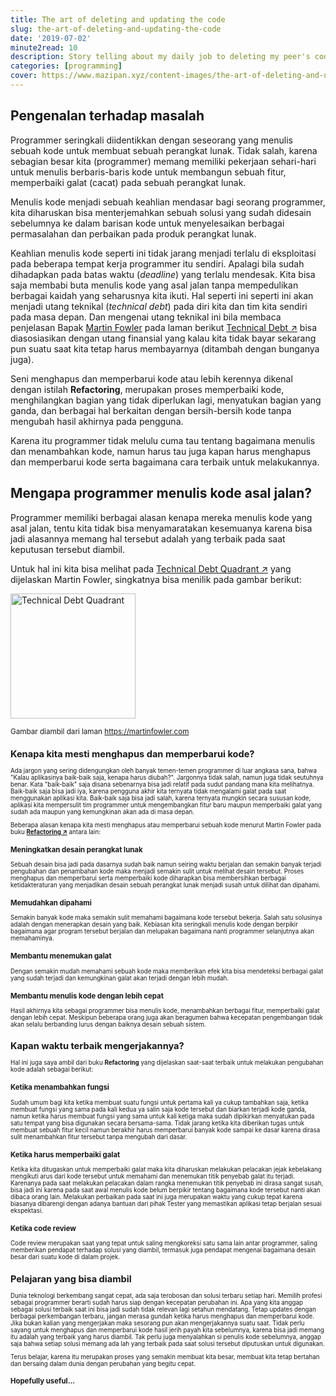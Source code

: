 ```yaml
---
title: The art of deleting and updating the code
slug: the-art-of-deleting-and-updating-the-code
date: '2019-07-02'
minute2read: 10
description: Story telling about my daily job to deleting my peer's code
categories: [programming]
cover: https://www.mazipan.xyz/content-images/the-art-of-deleting-and-updating-the-code/quadran.png
---
```


## Pengenalan terhadap masalah

Programmer seringkali diidentikkan dengan seseorang yang menulis sebuah kode untuk membuat sebuah perangkat lunak. Tidak salah, karena sebagian besar kita (programmer) memang memiliki pekerjaan sehari-hari untuk menulis berbaris-baris kode untuk membangun sebuah fitur, memperbaiki galat (cacat) pada sebuah perangkat lunak.

Menulis kode menjadi sebuah keahlian mendasar bagi seorang programmer, kita diharuskan bisa menterjemahkan sebuah solusi yang sudah didesain sebelumnya ke dalam barisan kode untuk menyelesaikan berbagai permasalahan dan perbaikan pada produk perangkat lunak.

Keahlian menulis kode seperti ini tidak jarang menjadi terlalu di eksploitasi pada beberapa tempat kerja programmer itu sendiri. Apalagi bila sudah dihadapkan pada batas waktu (*deadline*) yang terlalu mendesak. Kita bisa saja membabi buta menulis kode yang asal jalan tanpa mempedulikan berbagai kaidah yang seharusnya kita ikuti. Hal seperti ini seperti ini akan menjadi utang teknikal (*technical debt*) pada diri kita dan tim kita sendiri pada masa depan. Dan mengenai utang teknikal ini bila membaca penjelasan Bapak [Martin Fowler](https://martinfowler.com/) pada laman berikut [Technical Debt ↗️](https://martinfowler.com/bliki/TechnicalDebt.html) bisa diasosiasikan dengan utang finansial yang kalau kita tidak bayar sekarang pun suatu saat kita tetap harus membayarnya (ditambah dengan bunganya juga).

Seni menghapus dan memperbarui kode atau lebih kerennya dikenal dengan istilah **Refactoring**, merupakan proses memperbaiki kode, menghilangkan bagian yang tidak diperlukan lagi, menyatukan bagian yang ganda, dan berbagai hal berkaitan dengan bersih-bersih kode tanpa mengubah hasil akhirnya pada pengguna.

Karena itu programmer tidak melulu cuma tau tentang bagaimana menulis dan menambahkan kode, namun harus tau juga kapan harus menghapus dan memperbarui kode serta bagaimana cara terbaik untuk melakukannya.

## Mengapa programmer menulis kode asal jalan?

Programmer memiliki berbagai alasan kenapa mereka menulis kode yang asal jalan, tentu kita tidak bisa menyamaratakan kesemuanya karena bisa jadi alasannya memang hal tersebut adalah yang terbaik pada saat keputusan tersebut diambil.

Untuk hal ini kita bisa melihat pada [Technical Debt Quadrant ↗️](https://martinfowler.com/bliki/TechnicalDebtQuadrant.html) yang dijelaskan Martin Fowler, singkatnya bisa menilik pada gambar berikut:

<img v-lazyload src="/images/placeholder-1x1.png" data-src="/content-images/the-art-of-deleting-and-updating-the-code/quadran.png" alt="Technical Debt Quadrant" height="200px" width="200px">

<small class="caption">Gambar diambil dari laman https://martinfowler.com<small>

## Kenapa kita mesti menghapus dan memperbarui kode?

Ada jargon yang sering didengungkan oleh banyak temen-temen programmer di luar angkasa sana, bahwa "Kalau aplikasinya baik-baik saja, kenapa harus diubah?". Jargonnya tidak salah, namun juga tidak seutuhnya benar. Kata "baik-baik" saja disana sebenarnya bisa jadi relatif pada sudut pandang mana kita melihatnya. Baik-baik saja bisa jadi iya, karena pengguna akhir kita ternyata tidak mengalami galat pada saat menggunakan aplikasi kita. Baik-baik saja bisa jadi salah, karena ternyata mungkin secara sususan kode, aplikasi kita mempersulit tim programmer untuk mengembangkan fitur baru maupun memperbaiki galat yang sudah ada maupun yang kemungkinan akan ada di masa depan.

Beberapa alasan kenapa kita mesti menghapus atau memperbarui sebuah kode menurut Martin Fowler pada buku **[Refactoring ↗️](https://refactoring.com/)** antara lain:

### Meningkatkan desain perangkat lunak

Sebuah desain bisa jadi pada dasarnya sudah baik namun seiring waktu berjalan dan semakin banyak terjadi pengubahan dan penambahan kode maka menjadi semakin sulit untuk melihat desain tersebut. Proses menghapus dan memperbarui serta memperbaiki kode diharapkan bisa membersihkan berbagai ketidakteraturan yang menjadikan desain sebuah perangkat lunak menjadi susah untuk dilihat dan dipahami.

### Memudahkan dipahami

Semakin banyak kode maka semakin sulit memahami bagaimana kode tersebut bekerja. Salah satu solusinya adalah dengan menerapkan desain yang baik. Kebiasan kita seringkali menulis kode dengan berpikir bagaimana agar program tersebut berjalan dan melupakan bagaimana nanti programmer selanjutnya akan memahaminya.

### Membantu menemukan galat

Dengan semakin mudah memahami sebuah kode maka memberikan efek kita bisa mendeteksi berbagai galat yang sudah terjadi dan kemungkinan galat akan terjadi dengan lebih mudah.

### Membantu menulis kode dengan lebih cepat

Hasil akhirnya kita sebagai programmer bisa menulis kode, menambahkan berbagai fitur, memperbaiki galat dengan lebih cepat. Meskipun beberapa orang juga akan beragumen bahwa kecepatan pengembangan tidak akan selalu berbanding lurus dengan baiknya desain sebuah sistem.

## Kapan waktu terbaik mengerjakannya?

Hal ini juga saya ambil dari buku **Refactoring** yang dijelaskan saat-saat terbaik untuk melakukan pengubahan kode adalah sebagai berikut:

### Ketika menambahkan fungsi

Sudah umum bagi kita ketika membuat suatu fungsi untuk pertama kali ya cukup tambahkan saja, ketika membuat fungsi yang sama pada kali kedua ya salin saja kode tersebut dan biarkan terjadi kode ganda, namun ketika harus membuat fungsi yang sama untuk kali ketiga maka sudah dipikirkan menyatukan pada satu tempat yang bisa digunakan secara bersama-sama. Tidak jarang ketika kita diberikan tugas untuk membuat sebuah fitur kecil namun berakhir harus memperbarui banyak kode sampai ke dasar karena dirasa sulit menambahkan fitur tersebut tanpa mengubah dari dasar.

### Ketika harus memperbaiki galat

Ketika kita ditugaskan untuk memperbaiki galat maka kita diharuskan melakukan pelacakan jejak kebelakang mengikuti arus dari kode tersebut untuk memahami dan menemukan titik penyebab galat itu terjadi. Karenanya pada saat melakukan pelacakan dalam rangka menemukan titik penyebab ini dirasa sangat susah, bisa jadi ini karena pada saat awal menulis kode belum berpikir tentang bagaimana kode tersebut nanti akan dibaca orang lain. Melakukan perbaikan pada saat ini juga merupakan waktu yang cukup tepat karena biasanya dibarengi dengan adanya bantuan dari pihak Tester yang memastikan aplikasi tetap berjalan sesuai ekspektasi.

### Ketika code review

Code review merupakan saat yang tepat untuk saling mengkoreksi satu sama lain antar programmer, saling memberikan pendapat terhadap solusi yang diambil, termasuk juga pendapat mengenai bagaimana desain besar dari suatu kode di dalam projek.

## Pelajaran yang bisa diambil

Dunia teknologi berkembang sangat cepat, ada saja terobosan dan solusi terbaru setiap hari. Memilih profesi sebagai programmer berarti sudah harus siap dengan kecepatan perubahan ini. Apa yang kita anggap sebagai solusi terbaik saat ini bisa jadi sudah tidak relevan lagi setahun mendatang. Tetap updates dengan berbagai perkembangan terbaru, jangan merasa gundah ketika harus menghapus dan memperbarui kode. Jika bukan kalian yang mengerjakan maka sesorang pun akan mengerjakannya suatu saat. Tidak perlu sayang untuk menghapus dan memperbarui kode hasil jerih payah kita sebelumnya, karena bisa jadi memang itu adalah yang terbaik yang harus diambil. Tak perlu juga menyalahkan si penulis kode sebelumnya, anggap saja bahwa setiap solusi memang ada lah yang terbaik pada saat solusi tersebut diputuskan untuk digunakan.

Terus belajar, karena itu merupakan proses yang semakin membuat kita besar, membuat kita tetap bertahan dan bersaing dalam dunia dengan perubahan yang begitu cepat.

### Hopefully useful...
